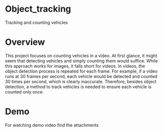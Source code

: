 # Object_tracking
Tracking and counting vehicles

# Overview
This project focuses on counting vehicles in a video. At first glance, it might seem that detecting vehicles and simply counting them would suffice. While this approach works for images, it falls short for videos. In videos, the object detection process is repeated for each frame. For example, if a video runs at 30 frames per second, each vehicle would be detected and counted 30 times per second, which is clearly inaccurate. Therefore, besides object detection, a method to track vehicles is needed to ensure each vehicle is counted only once.

# Demo
For watching demo video find the attachments
